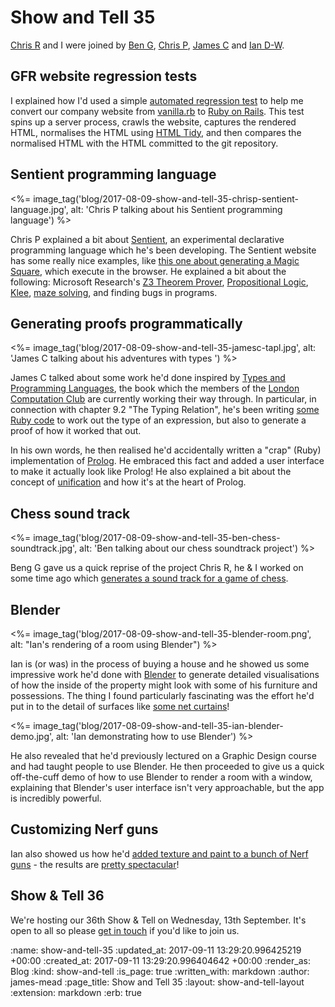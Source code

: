 Show and Tell 35
================

[Chris R][] and I were joined by [Ben G][], [Chris P][], [James C][] and [Ian D-W][].

[Chris R]: /chris-roos
[Ben G]: https://twitter.com/beng
[Chris P]: https://twitter.com/chrispatuzzo
[James C]: http://jcoglan.com/
[Ian D-W]: http://idw.xyz


## GFR website regression tests

I explained how I'd used a simple [automated regression test][] to help me convert our company website from [vanilla.rb][] to [Ruby on Rails][]. This test spins up a server process, crawls the website, captures the rendered HTML, normalises the HTML using [HTML Tidy][], and then compares the normalised HTML with the HTML committed to the git repository.

[automated regression test]: https://github.com/freerange/site/blob/b8b17dd9650871b437d615f29f6d82f35438c271/spec/regression/spider_spec.rb
[vanilla.rb]: http://interblah.net/introducing-vanilla-rb
[Ruby on Rails]: http://rubyonrails.org/
[HTML Tidy]: http://www.html-tidy.org/


## Sentient programming language

<%= image_tag('blog/2017-08-09-show-and-tell-35-chrisp-sentient-language.jpg', alt: 'Chris P talking about his Sentient programming language') %>

Chris P explained a bit about [Sentient][], an experimental declarative programming language which he's been developing. The Sentient website has some really nice examples, like [this one about generating a Magic Square][sentient-magic-square], which execute in the browser. He explained a bit about the following: Microsoft Research's [Z3 Theorem Prover][], [Propositional Logic][], [Klee][], [maze solving][], and finding bugs in programs.

[Sentient]: http://sentient-lang.org/
[sentient-magic-square]: http://sentient-lang.org/examples/magic-square
[Z3 Theorem Prover]: https://github.com/Z3Prover/z3
[Propositional Logic]: https://en.wikipedia.org/wiki/Propositional_calculus
[KLEE]: https://klee.github.io/
[maze solving]: https://feliam.wordpress.com/2010/10/07/the-symbolic-maze/


## Generating proofs programmatically

<%= image_tag('blog/2017-08-09-show-and-tell-35-jamesc-tapl.jpg', alt: 'James C talking about his adventures with types ') %>

James C talked about some work he'd done inspired by [Types and Programming Languages][], the book which the members of the [London Computation Club][] are currently working their way through. In particular, in connection with chapter 9.2 "The Typing Relation", he's been writing [some Ruby code][infer-repo] to work out the type of an expression, but also to generate a proof of how it worked that out.

In his own words, he then realised he'd accidentally written a "crap" (Ruby) implementation of [Prolog][]. He embraced this fact and added a user interface to make it actually look like Prolog! He also explained a bit about the concept of [unification][] and how it's at the heart of Prolog.

[Types and Programming Languages]: https://www.cis.upenn.edu/~bcpierce/tapl/
[London Computation Club]: http://london.computation.club/
[infer-repo]: https://github.com/jcoglan/infer
[Prolog]: http://www.swi-prolog.org/
[unification]: https://en.wikipedia.org/wiki/Unification_(computer_science)

## Chess sound track

<%= image_tag('blog/2017-08-09-show-and-tell-35-ben-chess-soundtrack.jpg', alt: 'Ben talking about our chess soundtrack project') %>

Beng G gave us a quick reprise of the project Chris R, he & I worked on some time ago which [generates a sound track for a game of chess][chess-soundtrack].

[chess-soundtrack]: https://techbelly.github.io/game-soundtrack/webaudio/


## Blender

<%= image_tag('blog/2017-08-09-show-and-tell-35-blender-room.png', alt: "Ian's rendering of a room using Blender") %>

Ian is (or was) in the process of buying a house and he showed us some impressive work he'd done with [Blender][] to generate detailed visualisations of how the inside of the property might look with some of his furniture and possessions. The thing I found particularly fascinating was the effort he'd put in to the detail of surfaces like [some net curtains][]!

<%= image_tag('blog/2017-08-09-show-and-tell-35-ian-blender-demo.jpg', alt: 'Ian demonstrating how to use Blender') %>

He also revealed that he'd previously lectured on a Graphic Design course and had taught people to use Blender. He then proceeded to give us a quick off-the-cuff demo of how to use Blender to render a room with a window, explaining that Blender's user interface isn't very approachable, but the app is incredibly powerful.

[Blender]: https://www.blender.org/
[some net curtains]: http://idw.xyz/material-net-curtain/


## Customizing Nerf guns

Ian also showed us how he'd [added texture and paint to a bunch of Nerf guns][custom-nerf-guns] - the results are [pretty spectacular][finished-nerf-gun]!

[custom-nerf-guns]: http://idw.xyz/custom-nerf-guns/
[finished-nerf-gun]: https://www.flickr.com/photos/ianwright/33568363550/


## Show & Tell 36

We're hosting our 36th Show & Tell on Wednesday, 13th September. It's open to all so please [get in touch][contact] if you'd like to join us.

[contact]: /contact

:name: show-and-tell-35
:updated_at: 2017-09-11 13:29:20.996425219 +00:00
:created_at: 2017-09-11 13:29:20.996404642 +00:00
:render_as: Blog
:kind: show-and-tell
:is_page: true
:written_with: markdown
:author: james-mead
:page_title: Show and Tell 35
:layout: show-and-tell-layout
:extension: markdown
:erb: true
